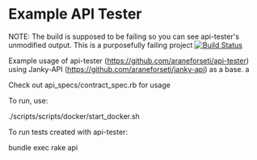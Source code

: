 # Example API Tester

NOTE: The build is supposed to be failing so you can see api-tester's unmodified output. This is a purposefully failing project
[![Build Status](https://travis-ci.org/araneforseti/example_api-tester.svg?branch=master)](https://travis-ci.org/araneforseti/example_api-tester)

Example usage of api-tester (https://github.com/araneforseti/api-tester) using Janky-API (https://github.com/araneforseti/janky-api) as a base. 
a

Check out api_specs/contract_spec.rb for usage

To run, use:

./scripts/scripts/docker/start_docker.sh

To run tests created with api-tester:

bundle exec rake api
